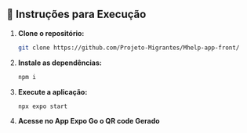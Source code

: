 ## 🚀 Instruções para Execução

1. **Clone o repositório:**
   ```bash
   git clone https://github.com/Projeto-Migrantes/Mhelp-app-front/
   ```

2. **Instale as dependências:**
   ```bash
   npm i
   ```

3. **Execute a aplicação:**
   ```bash
   npx expo start
   ```

4. **Acesse no App Expo Go o QR code Gerado**
